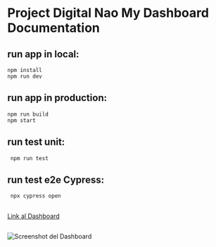 # Project Digital Nao My Dashboard Documentation


## run app in local:

```
npm install
npm run dev
```

## run app in production:

```
npm run build
npm start
```

## run test unit:

```
 npm run test
```

## run test e2e Cypress:

```
 npx cypress open
```

##
[Link al Dashboard](https://dashboard-digitalnao.netlify.app)

##
![Screenshot del Dashboard](https://ibb.co/b11L8sX)

